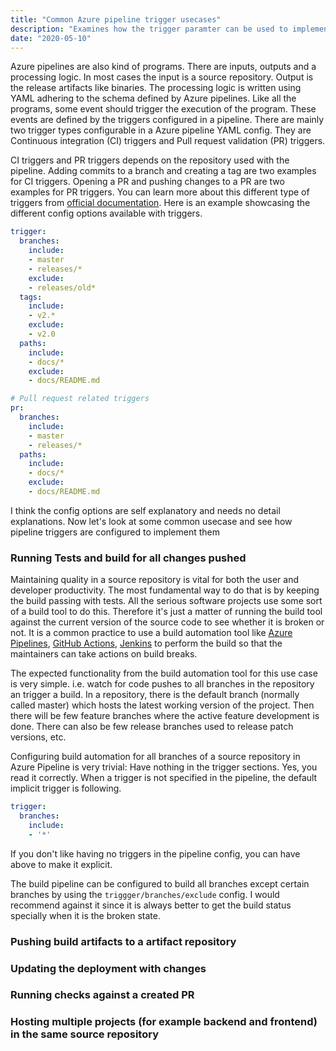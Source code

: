 ```yaml
---
title: "Common Azure pipeline trigger usecases"
description: "Examines how the trigger paramter can be used to implement some of the common automations"
date: "2020-05-10"
---
```


Azure pipelines are also kind of programs. There are inputs, outputs and a processing logic. In most
cases the input is a source repository. Output is the release artifacts like binaries. The
processing logic is written using YAML adhering to the schema defined by Azure pipelines. Like all
the programs, some event should trigger the execution of the program. These events are defined by
the triggers configured in a pipeline. There are mainly two trigger types configurable in a Azure
pipeline YAML config. They are Continuous integration (CI) triggers and Pull request validation (PR)
triggers.

CI triggers and PR triggers depends on the repository used with the pipeline. Adding commits to a
branch and creating a tag are two examples for CI triggers. Opening a PR and pushing changes to a PR
are two examples for PR triggers. You can learn more about this different type of triggers from
[official
documentation](https://docs.microsoft.com/en-us/azure/devops/pipelines/build/triggers?view=azure-devops).
Here is an example showcasing the different config options available with triggers. 

```yaml
trigger:
  branches:
    include:
    - master
    - releases/*
    exclude:
    - releases/old*
  tags:
    include:
    - v2.*
    exclude:
    - v2.0
  paths:
    include:
    - docs/*
    exclude:
    - docs/README.md

# Pull request related triggers
pr:
  branches:
    include:
    - master
    - releases/*
  paths:
    include:
    - docs/*
    exclude:
    - docs/README.md
```

I think the config options are self explanatory and needs no detail explanations. Now let's look at
some common usecase and see how pipeline triggers are configured to implement them

### Running Tests and build for all changes pushed

Maintaining quality in a source repository is vital for both the user and developer productivity.
The most fundamental way to do that is by keeping the build passing with tests. All the serious
software projects use some sort of a build tool to do this. Therefore it's just a matter of running
the build tool against the current version of the source code to see whether it is broken or not. It
is a common practice to use a build automation tool like [Azure
Pipelines](https://azure.microsoft.com/en-us/services/devops/pipelines/), [GitHub
Actions](https://github.com/features/actions), [Jenkins](https://www.jenkins.io/) to perform the
build so that the maintainers can take actions on build breaks.

The expected functionality from the build automation tool for this use case is very simple. i.e.
watch for code pushes to all branches in the repository an trigger a build. In a repository, there
is the default branch (normally called master) which hosts the latest working version of the
project. Then there will be few feature branches where the active feature development is done. There
can also be few release branches used to release patch versions, etc.

Configuring build automation for all branches of a source repository in Azure Pipeline is very
trivial: Have nothing in the trigger sections. Yes, you read it correctly. When a trigger is not
specified in the pipeline, the default implicit trigger is following.

```yaml
trigger:
  branches:
    include:
	- '*'
```
If you don't like having no triggers in the pipeline config, you can have above to make it explicit.

The build pipeline can be configured to build all branches except certain branches by using the
`triggger/branches/exclude` config. I would recommend against it since it is always better to get
the build status specially when it is the broken state.
 
### Pushing build artifacts to a artifact repository

### Updating the deployment with changes

### Running checks against a created PR

### Hosting multiple projects (for example backend and frontend) in the same source repository
